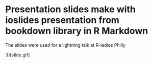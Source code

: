 # Presentation slides make with ioslides presentation from bookdown library in R Markdown

The slides were used for a lightning talk at R-ladies Philly

!()[slide.gif]
